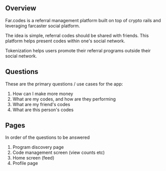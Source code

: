 ## Overview

Far.codes is a referral management platform built on top of crypto rails and leveraging farcaster social platform.

The idea is simple, referral codes should be shared with friends. This platform helps present codes within one's social network.

Tokenization helps users promote their referral programs outside their social network.

## Questions

These are the primary questions / use cases for the app:

1. How can I make more money
2. What are my codes, and how are they performing 
3. What are my friend's codes
4. What are this person's codes

## Pages

In order of the questions to be answered

1. Program discovery page
2. Code management screen (view counts etc)
3. Home screen (feed)
4. Profile page